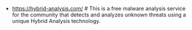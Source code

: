 - https://hybrid-analysis.com/ # This is a free malware analysis service for the community that detects and analyzes unknown threats using a unique Hybrid Analysis technology.
